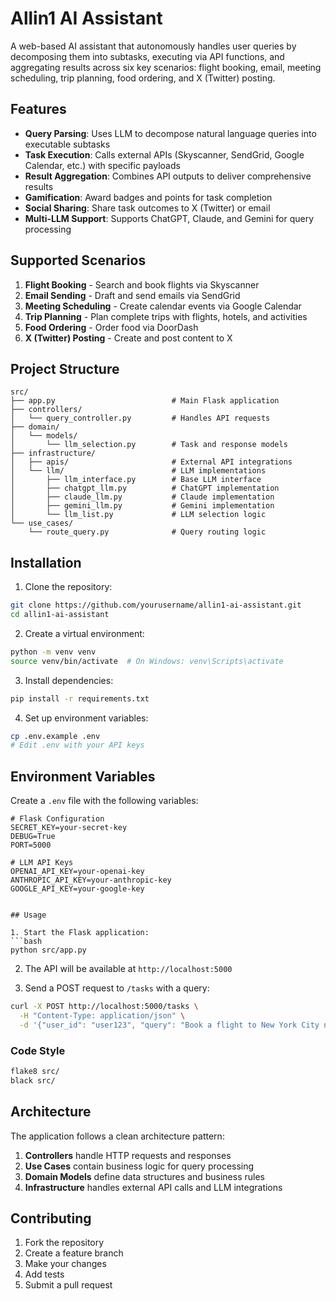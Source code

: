 # Allin1 AI Assistant

A web-based AI assistant that autonomously handles user queries by decomposing them into subtasks, executing via API functions, and aggregating results across six key scenarios: flight booking, email, meeting scheduling, trip planning, food ordering, and X (Twitter) posting.

## Features

- **Query Parsing**: Uses LLM to decompose natural language queries into executable subtasks
- **Task Execution**: Calls external APIs (Skyscanner, SendGrid, Google Calendar, etc.) with specific payloads
- **Result Aggregation**: Combines API outputs to deliver comprehensive results
- **Gamification**: Award badges and points for task completion
- **Social Sharing**: Share task outcomes to X (Twitter) or email
- **Multi-LLM Support**: Supports ChatGPT, Claude, and Gemini for query processing

## Supported Scenarios

1. **Flight Booking** - Search and book flights via Skyscanner
2. **Email Sending** - Draft and send emails via SendGrid
3. **Meeting Scheduling** - Create calendar events via Google Calendar
4. **Trip Planning** - Plan complete trips with flights, hotels, and activities
5. **Food Ordering** - Order food via DoorDash
6. **X (Twitter) Posting** - Create and post content to X

## Project Structure

```
src/
├── app.py                          # Main Flask application
├── controllers/
│   └── query_controller.py         # Handles API requests
├── domain/
│   └── models/
│       └── llm_selection.py        # Task and response models
├── infrastructure/
│   ├── apis/                       # External API integrations
│   └── llm/                        # LLM implementations
│       ├── llm_interface.py        # Base LLM interface
│       ├── chatgpt_llm.py          # ChatGPT implementation
│       ├── claude_llm.py           # Claude implementation
│       ├── gemini_llm.py           # Gemini implementation
│       └── llm_list.py             # LLM selection logic
└── use_cases/
    └── route_query.py              # Query routing logic
```

## Installation

1. Clone the repository:
```bash
git clone https://github.com/yourusername/allin1-ai-assistant.git
cd allin1-ai-assistant
```

2. Create a virtual environment:
```bash
python -m venv venv
source venv/bin/activate  # On Windows: venv\Scripts\activate
```

3. Install dependencies:
```bash
pip install -r requirements.txt
```

4. Set up environment variables:
```bash
cp .env.example .env
# Edit .env with your API keys
```

## Environment Variables

Create a `.env` file with the following variables:

```env
# Flask Configuration
SECRET_KEY=your-secret-key
DEBUG=True
PORT=5000

# LLM API Keys
OPENAI_API_KEY=your-openai-key
ANTHROPIC_API_KEY=your-anthropic-key
GOOGLE_API_KEY=your-google-key


## Usage

1. Start the Flask application:
```bash
python src/app.py
```

2. The API will be available at `http://localhost:5000`

3. Send a POST request to `/tasks` with a query:
```bash
curl -X POST http://localhost:5000/tasks \
  -H "Content-Type: application/json" \
  -d '{"user_id": "user123", "query": "Book a flight to New York City next week"}'
```


### Code Style
```bash
flake8 src/
black src/
```

## Architecture

The application follows a clean architecture pattern:

1. **Controllers** handle HTTP requests and responses
2. **Use Cases** contain business logic for query processing
3. **Domain Models** define data structures and business rules
4. **Infrastructure** handles external API calls and LLM integrations

## Contributing

1. Fork the repository
2. Create a feature branch
3. Make your changes
4. Add tests
5. Submit a pull request

